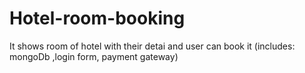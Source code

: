 # Hotel-room-booking
It shows room of hotel with their detai and user can book it (includes: mongoDb ,login form, payment gateway)
